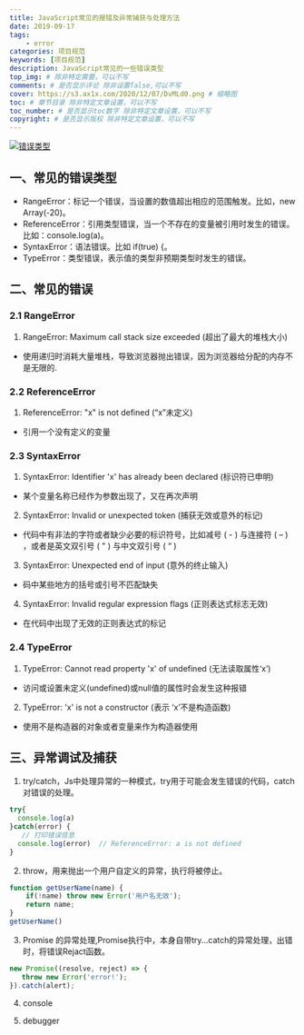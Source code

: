 ```yaml
---
title: JavaScript常见的报错及异常捕获与处理方法
date: 2019-09-17
tags: 
    - error
categories: 项目规范
keywords: [项目规范]
description: JavaScript常见的一些错误类型
top_img: # 除非特定需要，可以不写
comments: # 是否显示评论 除非设置false,可以不写
cover: https://s3.ax1x.com/2020/12/07/DvMLd0.png # 缩略图
toc: # 章节目录 除非特定文章设置，可以不写
toc_number: # 是否显示toc数字 除非特定文章设置，可以不写
copyright: # 是否显示版权 除非特定文章设置，可以不写
---
```


[![错误类型](https://s3.ax1x.com/2020/12/07/DvMLd0.png)](https://imgchr.com/i/DvMLd0)


## 一、常见的错误类型
* RangeError：标记一个错误，当设置的数值超出相应的范围触发。比如，new Array(-20)。
* ReferenceError：引用类型错误，当一个不存在的变量被引用时发生的错误。比如：console.log(a)。
* SyntaxError：语法错误。比如 if(true) {。
* TypeError：类型错误，表示值的类型非预期类型时发生的错误。


## 二、常见的错误

### 2.1 RangeError
1. RangeError: Maximum call stack size exceeded (超出了最大的堆栈大小)
- 使用递归时消耗大量堆栈，导致浏览器抛出错误，因为浏览器给分配的内存不是无限的.


### 2.2 ReferenceError
1. ReferenceError: "x" is not defined (“x”未定义)
- 引用一个没有定义的变量

### 2.3 SyntaxError
1. SyntaxError: Identifier 'x' has already been declared (标识符已申明)
- 某个变量名称已经作为参数出现了，又在再次声明
2. SyntaxError: Invalid or unexpected token (捕获无效或意外的标记)
- 代码中有非法的字符或者缺少必要的标识符号，比如减号 ( - ) 与连接符 ( – ) ，或者是英文双引号 ( " ) 与中文双引号 ( “ )
3. SyntaxError: Unexpected end of input (意外的终止输入)
- 码中某些地方的括号或引号不匹配缺失
4. SyntaxError: Invalid regular expression flags (正则表达式标志无效)
- 在代码中出现了无效的正则表达式的标记

### 2.4 TypeError
1. TypeError: Cannot read property 'x' of undefined (无法读取属性‘x’)
- 访问或设置未定义(undefined)或null值的属性时会发生这种报错
2. TypeError: 'x' is not a constructor (表示 ‘x’不是构造函数)
- 使用不是构造器的对象或者变量来作为构造器使用


## 三、异常调试及捕获
1. try/catch，Js中处理异常的一种模式，try用于可能会发生错误的代码，catch对错误的处理。
```js
try{
  console.log(a)
}catch(error) {
   // 打印错误信息
  console.log(error)  // ReferenceError: a is not defined
}
```

2. throw，用来抛出一个用户自定义的异常，执行将被停止。
```js
function getUserName(name) {
    if(!name) throw new Error('用户名无效');
    return name;
}
getUserName()
```

3. Promise 的异常处理,Promise执行中，本身自带try...catch的异常处理，出错时，将错误Rejact函数。
```js
new Promise((resolve, reject) => {
   throw new Error('error!');
}).catch(alert);
```

4. console

5. debugger
<br />
<br />
<br />
<br />
